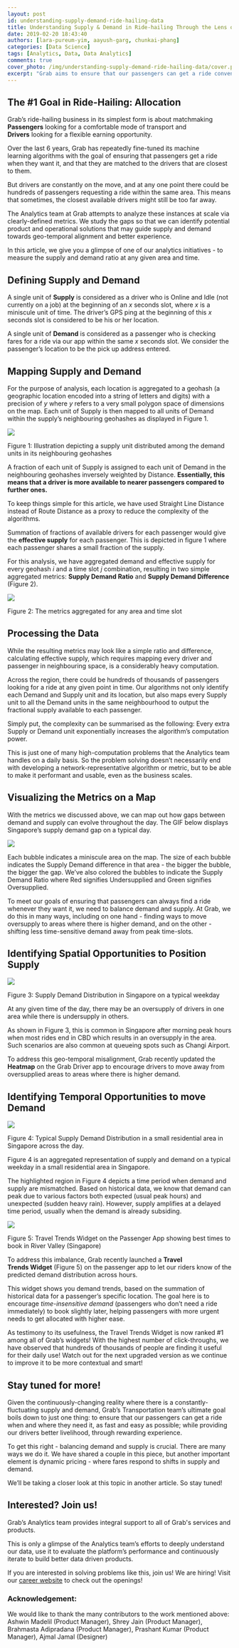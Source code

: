```yaml
---
layout: post
id: understanding-supply-demand-ride-hailing-data
title: Understanding Supply & Demand in Ride-hailing Through the Lens of Data
date: 2019-02-20 18:43:40
authors: [lara-pureum-yim, aayush-garg, chunkai-phang]
categories: [Data Science]
tags: [Analytics, Data, Data Analytics]
comments: true
cover_photo: /img/understanding-supply-demand-ride-hailing-data/cover.png
excerpt: "Grab aims to ensure that our passengers can get a ride conveniently while providing our drivers better livelihood. To achieve this, balancing demand and supply is crucial. This article gives you a glimpse of one of our analytics initiatives - how to measure the supply and demand ratio at any given area and time."
---
```


## The #1 Goal in Ride-Hailing: Allocation

Grab’s ride-hailing business in its simplest form is about matchmaking **Passengers** looking for a comfortable mode of transport and **Drivers** looking for a flexible earning opportunity.

Over the last 6 years, Grab has repeatedly fine-tuned its machine learning algorithms with the goal of ensuring that passengers get a ride when they want it, and that they are matched to the drivers that are closest to them.

But drivers are constantly on the move, and at any one point there could be hundreds of passengers requesting a ride within the same area. This means that sometimes, the closest available drivers might still be too far away.

The Analytics team at Grab attempts to analyze these instances at scale via clearly-defined metrics. We study the gaps so that we can identify potential product and operational solutions that may guide supply and demand towards geo-temporal alignment and better experience.

In this article, we give you a glimpse of one of our analytics initiatives - to measure the supply and demand ratio at any given area and time.

## Defining Supply and Demand

A single unit of **Supply** is considered as a driver who is Online and Idle (not currently on a job) at the beginning of an _x_ seconds slot, where _x_ is a miniscule unit of time. The driver’s GPS ping at the beginning of this _x_ seconds slot is considered to be his or her location.

A single unit of **Demand** is considered as a passenger who is checking fares for a ride via our app within the same _x_ seconds slot. We consider the passenger’s location to be the pick up address entered.

## Mapping Supply and Demand

For the purpose of analysis, each location is aggregated to a geohash (a geographic location encoded into a string of letters and digits) with a precision of _y_ where _y_ refers to a very small polygon space of dimensions on the map. Each unit of Supply is then mapped to all units of Demand within the supply’s neighbouring geohashes as displayed in Figure 1.

![](img/understanding-supply-demand-ride-hailing-data/image1.png)

Figure 1: Illustration depicting a supply unit distributed among the demand units in its neighbouring geohashes

A fraction of each unit of Supply is assigned to each unit of Demand in the neighbouring geohashes inversely weighted by Distance. **Essentially, this means that a driver is more available to nearer passengers compared to further ones.**

To keep things simple for this article, we have used Straight Line Distance instead of Route Distance as a proxy to reduce the complexity of the algorithms.

Summation of fractions of available drivers for each passenger would give the **effective supply** for each passenger. This is depicted in figure 1 where each passenger shares a small fraction of the supply.

For this analysis, we have aggregated demand and effective supply for every geohash _i_ and a time slot _j_ combination, resulting in two simple aggregated metrics: **Supply Demand Ratio** and **Supply Demand Difference** (Figure 2).

![](img/understanding-supply-demand-ride-hailing-data/image4.png)

Figure 2: The metrics aggregated for any area and time slot

## Processing the Data

While the resulting metrics may look like a simple ratio and difference, calculating effective supply, which requires mapping every driver and passenger in neighbouring space, is a considerably heavy computation.

Across the region, there could be hundreds of thousands of passengers looking for a ride at any given point in time. Our algorithms not only identify each Demand and Supply unit and its location, but also maps every Supply unit to all the Demand units in the same neighbourhood to output the fractional supply available to each passenger.

Simply put, the complexity can be summarised as the following: Every extra Supply or Demand unit exponentially increases the algorithm’s computation power.

This is just one of many high-computation problems that the Analytics team handles on a daily basis. So the problem solving doesn’t necessarily end with developing a network-representative algorithm or metric, but to be able to make it performant and usable, even as the business scales.

## Visualizing the Metrics on a Map

With the metrics we discussed above, we can map out how gaps between demand and supply can evolve throughout the day. The GIF below displays Singapore’s supply demand gap on a typical day.

![](img/understanding-supply-demand-ride-hailing-data/image5.gif)

Each bubble indicates a miniscule area on the map. The size of each bubble indicates the Supply Demand difference in that area - the bigger the bubble, the bigger the gap. We’ve also colored the bubbles to indicate the Supply Demand Ratio where Red signifies Undersupplied and Green signifies Oversupplied.

To meet our goals of ensuring that passengers can always find a ride whenever they want it, we need to balance demand and supply. At Grab, we do this in many ways, including on one hand - finding ways to move oversupply to areas where there is higher demand, and on the other - shifting less time-sensitive demand away from peak time-slots.

## Identifying Spatial Opportunities to Position Supply

![](img/understanding-supply-demand-ride-hailing-data/image3.png)

Figure 3: Supply Demand Distribution in Singapore on a typical weekday

At any given time of the day, there may be an oversupply of drivers in one area while there is undersupply in others.

As shown in Figure 3, this is common in Singapore after morning peak hours when most rides end in CBD which results in an oversupply in the area. Such scenarios are also common at queueing spots such as Changi Airport.

To address this geo-temporal misalignment, Grab recently updated the **Heatmap** on the Grab Driver app to encourage drivers to move away from oversupplied areas to areas where there is higher demand.

## Identifying Temporal Opportunities to move Demand

![](img/understanding-supply-demand-ride-hailing-data/image6.png)

Figure 4: Typical Supply Demand Distribution in a small residential area in Singapore across the day.

Figure 4 is an aggregated representation of supply and demand on a typical weekday in a small residential area in Singapore.

The highlighted region in Figure 4 depicts a time period when demand and supply are mismatched. Based on historical data, we know that demand can peak due to various factors both expected (usual peak hours) and unexpected (sudden heavy rain). However, supply amplifies at a delayed time period, usually when the demand is already subsiding.

![](img/understanding-supply-demand-ride-hailing-data/image2.png)

Figure 5: Travel Trends Widget on the Passenger App showing best times to book in River Valley (Singapore)

To address this imbalance, Grab recently launched a **Travel Trends Widget** (Figure 5) on the passenger app to let our riders know of the predicted demand distribution across hours.

This widget shows you demand trends, based on the summation of historical data for a passenger’s specific location. The goal here is to encourage _time-insensitive demand_ (passengers who don’t need a ride immediately) to book slightly later, helping passengers with more urgent needs to get allocated with higher ease.

As testimony to its usefulness, the Travel Trends Widget is now ranked #1 among all of Grab’s widgets! With the highest number of click-throughs, we have observed that hundreds of thousands of people are finding it useful for their daily use! Watch out for the next upgraded version as we continue to improve it to be more contextual and smart!

## Stay tuned for more!

Given the continuously-changing reality where there is a constantly-fluctuating supply and demand, Grab’s Transportation team’s ultimate goal boils down to just one thing: to ensure that our passengers can get a ride when and where they need it, as fast and easy as possible; while providing our drivers better livelihood, through rewarding experience.

To get this right - balancing demand and supply is crucial. There are many ways we do it. We have shared a couple in this piece, but another important element is dynamic pricing - where fares respond to shifts in supply and demand.

We’ll be taking a closer look at this topic in another article. So stay tuned!

## Interested? Join us!

Grab’s Analytics team provides integral support to all of Grab's services and products.

This is only a glimpse of the Analytics team’s efforts to deeply understand our data, use it to evaluate the platform’s performance and continuously iterate to build better data driven products.

If you are interested in solving problems like this, join us! We are hiring! Visit our [career website](https://grab.careers/) to check out the openings!

### Acknowledgement:

We would like to thank the many contributors to the work mentioned above: Ashwin Madelil (Product Manager), Shrey Jain (Product Manager), Brahmasta Adipradana (Product Manager), Prashant Kumar (Product Manager), Ajmal Jamal (Designer)